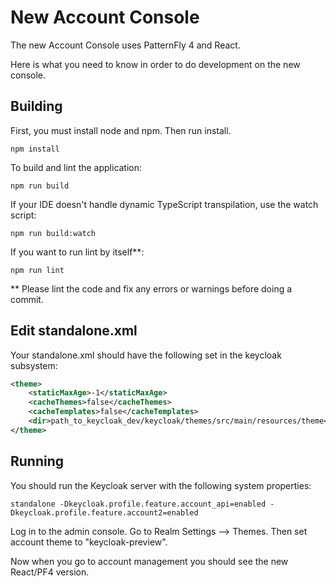 New Account Console
========

The new Account Console uses PatternFly 4 and React.

Here is what you need to know in order to do development on the new console.


Building
--------
First, you must install node and npm.  Then run install.

`npm install`

To build and lint the application:

`npm run build`

If your IDE doesn't handle dynamic TypeScript transpilation, use the watch script:

`npm run build:watch`

If you want to run lint by itself**:

`npm run lint`

** Please lint the code and fix any errors or warnings before doing a commit.

Edit standalone.xml
--------
Your standalone.xml should have the following set in the keycloak subsystem:

```xml
<theme>
    <staticMaxAge>-1</staticMaxAge>
    <cacheThemes>false</cacheThemes>
    <cacheTemplates>false</cacheTemplates>
    <dir>path_to_keycloak_dev/keycloak/themes/src/main/resources/theme</dir>
</theme>
```

Running
--------
You should run the Keycloak server with the following system properties:

`standalone -Dkeycloak.profile.feature.account_api=enabled -Dkeycloak.profile.feature.account2=enabled`

Log in to the admin console.  Go to Realm Settings --> Themes.  Then set account theme to "keycloak-preview".

Now when you go to account management you should see the new React/PF4 version.
